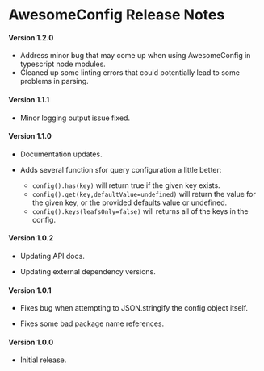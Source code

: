 # AwesomeConfig Release Notes

#### **Version 1.2.0**

 - Address minor bug that may come up when using AwesomeConfig in typescript node modules.
 - Cleaned up some linting errors that could potentially lead to some problems in parsing.

#### **Version 1.1.1**

 - Minor logging output issue fixed.

#### **Version 1.1.0**

 - Documentation updates.

 - Adds several function sfor query configuration a little better:
   - `config().has(key)` will return true if the given key exists.
   - `config().get(key,defaultValue=undefined)` will return the value for the given key, or the provided defaults value or undefined.
   - `config().keys(leafsOnly=false)` will returns all of the keys in the config.

#### **Version 1.0.2**

 - Updating API docs.

 - Updating external dependency versions.

#### **Version 1.0.1**

 - Fixes bug when attempting to JSON.stringify the config object itself.

 - Fixes some bad package name references.

#### **Version 1.0.0**

 - Initial release.
